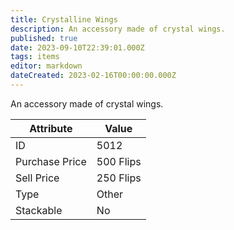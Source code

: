 ```yaml
---
title: Crystalline Wings
description: An accessory made of crystal wings.
published: true
date: 2023-09-10T22:39:01.000Z
tags: items
editor: markdown
dateCreated: 2023-02-16T00:00:00.000Z
---
```


An accessory made of crystal wings.

|Attribute|Value|
|-|-|
|ID|5012|
|Purchase Price|500 Flips|
|Sell Price|250 Flips|
|Type|Other|
|Stackable|No|

